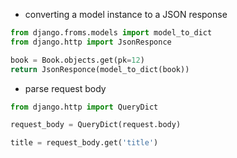 
- converting  a model instance to a JSON response

```python
from django.froms.models import model_to_dict
from django.http import JsonResponce

book = Book.objects.get(pk=12)
return JsonResponce(model_to_dict(book))
```

- parse request body 

```python
from django.http import QueryDict

request_body = QueryDict(request.body)

title = request_body.get('title')
```